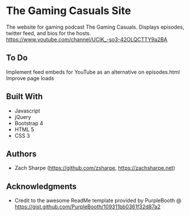 # The Gaming Casuals Site

The website for gaming podcast The Gaming Casuals. Displays episodes, twitter feed, and bios for the hosts.
https://www.youtube.com/channel/UCIK_-so3-42OLQCTTY9a2BA

## To Do
Implement feed embeds for YouTube as an alternative on episodes.html
Improve page loads

## Built With

* Javascript
* jQuery
* Bootstrap 4
* HTML 5
* CSS 3

## Authors

* Zach Sharpe (https://github.com/zsharpe, https://zachsharpe.net)

## Acknowledgments

* Credit to the awesome ReadMe template provided by PurpleBooth @ https://gist.github.com/PurpleBooth/109311bb0361f32d87a2